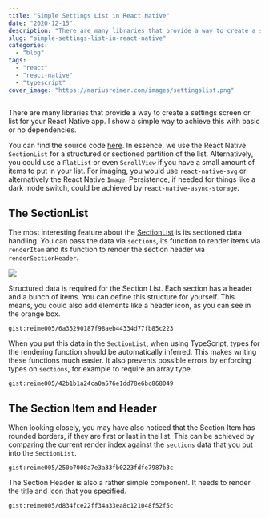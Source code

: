 ```yaml
---
title: "Simple Settings List in React Native"
date: "2020-12-15"
description: "There are many libraries that provide a way to create a settings screen or list for your React Native app. I show a simple way to achieve this with basic or no dependencies."
slug: "simple-settings-list-in-react-native"
categories:
  - "blog"
tags:
  - "react"
  - "react-native"
  - "typescript"
cover_image: "https://mariusreimer.com/images/settingslist.png"
---
```


There are many libraries that provide a way to create a settings screen or list for your React Native app. I show a simple way to achieve this with basic or no dependencies.

You can find the source code [here](https://github.com/reime005/SpaceSeek/blob/master/src/components/Settings/SettingsList.tsx). In essence, we use the React Native `SectionList` for a structured or sectioned partition of the list. Alternatively, you could use a `FlatList` or even `ScrollView` if you have a small amount of items to put in your list. For imaging, you would use `react-native-svg` or alternatively the React Native `Image`. Persistence, if needed for things like a dark mode switch, could be achieved by `react-native-async-storage`.

## The SectionList

The most interesting feature about the [SectionList](https://reactnative.dev/docs/sectionlist) is its sectioned data handling. You can pass the data via `sections`, its function to render items via `renderItem` and its function to render the section header via `renderSectionHeader`.

![](/images/sectionlist-837x1024.png)

Structured data is required for the Section List. Each section has a header and a bunch of items. You can define this structure for yourself. This means, you could also add elements like a header icon, as you can see in the orange box.

`gist:reime005/6a35290187f98aeb44334d77fb85c223`

When you put this data in the `SectionList`, when using TypeScript, types for the rendering function should be automatically inferred. This makes writing these functions much easier. It also prevents possible errors by enforcing types on `sections`, for example to require an array type.

`gist:reime005/42b1b1a24ca0a576e1dd78e6bc868049`

## The Section Item and Header

When looking closely, you may have also noticed that the Section Item has rounded borders, if they are first or last in the list. This can be achieved by comparing the current render index against the `sections` data that you put into the `SectionList`.

`gist:reime005/250b7008a7e3a33fb0223fdfe7987b3c`

The Section Header is also a rather simple component. It needs to render the title and icon that you specified.

`gist:reime005/d834fce22ff34a33ea8c121048f52f5c`
